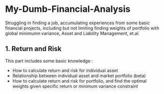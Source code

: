# My-Dumb-Financial-Analysis
Struggling in finding a job, accumulating experiences from some basic financial projects, including but not limiting finding weights of portfolio with global minimumn variance, Asset and Liability Management, et.al.

## 1. Return and Risk
This part includes some basic knowledge :
*  How to calculate return and risk for individual asset
*  Relationship between individual asset and market portfolio (beta)
*  How to calculate return and risk for portfolio, and find the optimal weights given specific return or minimum variance constraint
